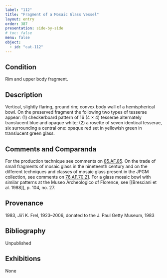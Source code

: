 ```yaml
---
label: "112"
title: "Fragment of a Mosaic Glass Vessel"
layout: entry
order: 387
presentation: side-by-side
# toc: false
menu: false
object:
  - id: "cat-112"
---
```


## Condition

Rim and upper body fragment.

## Description

Vertical, slightly flaring, ground rim; convex body wall of a hemispherical bowl. On the preserved fragment the following two types of tesserae appear: (1) checkerboard pattern of 16 (4 × 4) tesserae alternately translucent blue and opaque white; (2) a rosette of seven identical tesserae, six surrounding a central one: opaque red set in yellowish green in translucent green glass.

## Comments and Comparanda

For the production technique see comments on [85.AF.85](#cat). On the trade of small fragments of mosaic glass in the nineteenth century and on the different techniques and classes of mosaic glass present in the JPGM collection, see comments on [76.AF.70.21](#cat). For a glass mosaic bowl with similar patterns at the Museo Archeologico of Florence, see [[Bresciani et al. 1988]], p. 104, no. 27.

## Provenance

1983, Jiří K. Frel, 1923–2006, donated to the J. Paul Getty Museum, 1983

## Bibliography

Unpublished

## Exhibitions

None